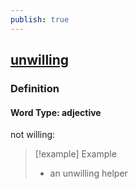 ```yaml
---
publish: true
---
```


## [unwilling](https://dictionary.cambridge.org/dictionary/english/unwilling)

### Definition
#### Word Type: adjective
not willing:

>[!example] Example
> - an unwilling helper
